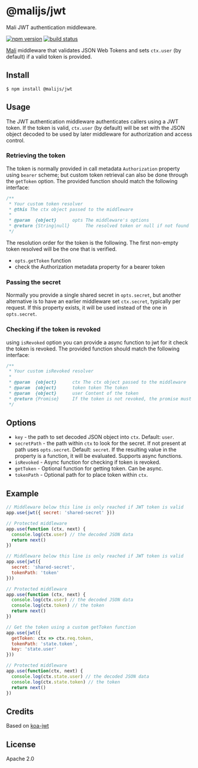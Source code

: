 # @malijs/jwt

Mali JWT authentication middleware.

[![npm version](https://img.shields.io/npm/v/@malijs/jwt.svg?style=flat-square)](https://www.npmjs.com/package/@malijs/jwt)
[![build status](https://github.com/malijs/jwt/workflows/Node%20CI/badge.svg)](https://github.com/malijs/jwt/actions)

[Mali](https://github.com/malijs/mali) middleware that validates JSON Web Tokens and sets `ctx.user`
(by default) if a valid token is provided.

## Install

```
$ npm install @malijs/jwt
```

## Usage

The JWT authentication middleware authenticates callers using a JWT
token. If the token is valid, `ctx.user` (by default) will be set
with the JSON object decoded to be used by later middleware for
authorization and access control.

### Retrieving the token

The token is normally provided in call metadata `Authorization` property
using `bearer` scheme; but custom token retrieval can also be done through the
`getToken` option. The provided function should match the following interface:

```js
/**
 * Your custom token resolver
 * @this The ctx object passed to the middleware
 *
 * @param  {object}      opts The middleware's options
 * @return {String|null}      The resolved token or null if not found
 */
```

The resolution order for the token is the following. The first non-empty token resolved will be the one that is verified.
 - `opts.getToken` function
 - check the Authorization metadata property for a bearer token

### Passing the secret

Normally you provide a single shared secret in `opts.secret`, but another
alternative is to have an earlier middleware set `ctx.secret`,
typically per request. If this property exists, it will be used instead
of the one in `opts.secret`.

### Checking if the token is revoked

using `isRevoked` option you can provide a async function to jwt for it check
the token is revoked. The provided function should match the following interface:

```js
/**
 * Your custom isRevoked resolver
 *
 * @param  {object}      ctx The ctx object passed to the middleware
 * @param  {object}      token token The token
 * @param  {object}      user Content of the token
 * @return {Promise}     If the token is not revoked, the promise must resolve with false, otherwise (the promise resolve with false or error) the token is revoked
 */
```

## Options

* `key` - the path to set decoded JSON object into `ctx`. Default: `user`.
* `secretPath` - the path within `ctx` to look for the secret. If not present at path uses `opts.secret`. Default: `secret`. If the resulting value in the property is a function, it will be evaluated. Supports async functions.
* `isRevoked` - Async function for checking if token is revoked.
* `getToken` - Optional function for getting token. Can be async.
* `tokenPath` - Optional path for to place token within `ctx`.

## Example

```js
// Middleware below this line is only reached if JWT token is valid
app.use(jwt({ secret: 'shared-secret' }))

// Protected middleware
app.use(function (ctx, next) {
  console.log(ctx.user) // the decoded JSON data
  return next()
})
```

```js
// Middleware below this line is only reached if JWT token is valid
app.use(jwt({
  secret: 'shared-secret',
  tokenPath: 'token'
}))

// Protected middleware
app.use(function (ctx, next) {
  console.log(ctx.user) // the decoded JSON data
  console.log(ctx.token) // the token
  return next()
})
```

```js
// Get the token using a custom getToken function
app.use(jwt({
  getToken: ctx => ctx.req.token,
  tokenPath: 'state.token',
  key: 'state.user'
}))

// Protected middleware
app.use(function(ctx, next) {
  console.log(ctx.state.user) // the decoded JSON data
  console.log(ctx.state.token) // the token
  return next()
})
```

## Credits

Based on [koa-jwt](https://github.com/koajs/jwt)

## License

Apache 2.0
